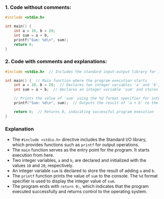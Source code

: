 ### **1. Code without comments:**
```c
#include <stdio.h>

int main() {
    int a = 10, b = 20;
    int sum = a + b;
    printf("Sum: %d\n", sum);
    return 0;
}
```

### **2. Code with comments and explanations:**
```c
#include <stdio.h>  // Includes the standard input-output library for input-output functions

int main() {  // Main function where the program execution starts
    int a = 10, b = 20;  // Declares two integer variables 'a' and 'b', assigns them the values 10 and 20 respectively
    int sum = a + b;  // Declares an integer variable 'sum' and stores the result of 'a + b'

    // Prints the value of 'sum' using the %d format specifier for integers
    printf("Sum: %d\n", sum);  // Outputs the result of 'a + b' to the console

    return 0;  // Returns 0, indicating successful program execution
}
```

### Explanation

- The `#include <stdio.h>` directive includes the Standard I/O library, which provides functions such as `printf` for output operations.
- The `main` function serves as the entry point for the program. It starts execution from here.
- Two integer variables, `a` and `b`, are declared and initialized with the values `10` and `20`, respectively.
- An integer variable `sum` is declared to store the result of adding `a` and `b`.
- The `printf` function prints the value of `sum` to the console. The `%d` format specifier is used to display the integer value of `sum`.
- The program ends with `return 0;`, which indicates that the program executed successfully and returns control to the operating system.
